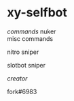 # xy-selfbot
_commands_
nuker  
misc commands  

nitro sniper  

slotbot sniper   

_creator_  

fork#6983

